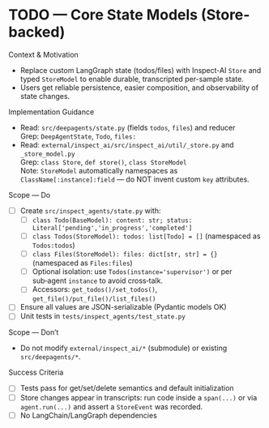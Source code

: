 # TODO — Core State Models (Store-backed)

Context & Motivation
- Replace custom LangGraph state (todos/files) with Inspect-AI `Store` and typed `StoreModel` to enable durable, transcripted per-sample state.
- Users get reliable persistence, easier composition, and observability of state changes.

Implementation Guidance
- Read: `src/deepagents/state.py` (fields `todos`, `files`) and reducer  
  Grep: `DeepAgentState`, `Todo`, `files:`  
- Read: `external/inspect_ai/src/inspect_ai/util/_store.py` and `_store_model.py`  
  Grep: `class Store`, `def store()`, `class StoreModel`  
  Note: `StoreModel` automatically namespaces as `ClassName[:instance]:field` — do NOT invent custom `key` attributes.

Scope — Do
- [ ] Create `src/inspect_agents/state.py` with:
  - [ ] `class Todo(BaseModel): content: str; status: Literal['pending','in_progress','completed']`
  - [ ] `class Todos(StoreModel): todos: list[Todo] = []` (namespaced as `Todos:todos`)
  - [ ] `class Files(StoreModel): files: dict[str, str] = {}` (namespaced as `Files:files`)
  - [ ] Optional isolation: use `Todos(instance='supervisor')` or per sub‑agent `instance` to avoid cross‑talk.
  - [ ] Accessors: `get_todos()/set_todos()`, `get_file()/put_file()/list_files()`
- [ ] Ensure all values are JSON-serializable (Pydantic models OK)
- [ ] Unit tests in `tests/inspect_agents/test_state.py`

Scope — Don’t
- Do not modify `external/inspect_ai/*` (submodule) or existing `src/deepagents/*`.

Success Criteria
- [ ] Tests pass for get/set/delete semantics and default initialization
- [ ] Store changes appear in transcripts: run code inside a `span(...)` or via `agent.run(...)` and assert a `StoreEvent` was recorded.
- [ ] No LangChain/LangGraph dependencies
